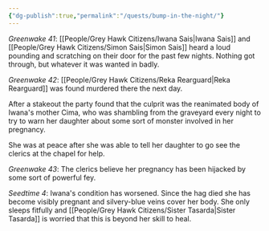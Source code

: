 ```yaml
---
{"dg-publish":true,"permalink":"/quests/bump-in-the-night/"}
---
```


*Greenwake 41*: [[People/Grey Hawk Citizens/Iwana Sais\|Iwana Sais]] and [[People/Grey Hawk Citizens/Simon Sais\|Simon Sais]] heard a loud pounding and scratching on their door for the past few nights.  Nothing got through, but whatever it was wanted in badly.  

*Greenwake 42*: [[People/Grey Hawk Citizens/Reka Rearguard\|Reka Rearguard]] was found murdered there the next day.  

After a stakeout the party found that the culprit was the reanimated body of Iwana's mother Cima, who was shambling from the graveyard every night to try to warn her daughter about some sort of monster involved in her pregnancy.  

She was at peace after she was able to tell her daughter to go see the clerics at the chapel for help.  

*Greenwake 43*: The clerics believe her pregnancy has been hijacked by some sort of powerful fey.  

*Seedtime 4*: Iwana's condition has worsened.  Since the hag died she has become visibly pregnant and silvery-blue veins cover her body.  She only sleeps fitfully and [[People/Grey Hawk Citizens/Sister Tasarda\|Sister Tasarda]] is worried that this is beyond her skill to heal.  